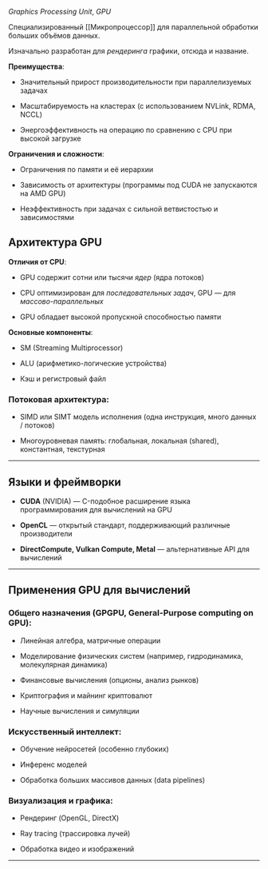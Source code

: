 *Graphics Processing Unit*, *GPU*

Специализированный [[Микропроцессор]] для параллельной обработки больших объёмов данных. 

Изначально разработан для *рендеринга* графики, отсюда и название.

**Преимущества**:

- Значительный прирост производительности при параллелизуемых задачах
    
- Масштабируемость на кластерах (с использованием NVLink, RDMA, NCCL)
    
- Энергоэффективность на операцию по сравнению с CPU при высокой загрузке
    

**Ограничения и сложности**:

- Ограничения по памяти и её иерархии
    
- Зависимость от архитектуры (программы под CUDA не запускаются на AMD GPU)
    
- Неэффективность при задачах с сильной ветвистостью и зависимостями
    

## Архитектура GPU

**Отличия от CPU**:

- GPU содержит сотни или тысячи *ядер* (ядра потоков)
    
- CPU оптимизирован для *последовательных задач*, GPU — для *массово-параллельных*
    
- GPU обладает высокой пропускной способностью памяти
    

**Основные компоненты**:

- SM (Streaming Multiprocessor)
    
- ALU (арифметико-логические устройства)
    
- Кэш и регистровый файл

### Потоковая архитектура:

- SIMD или SIMT модель исполнения (одна инструкция, много данных / потоков)
    
- Многоуровневая память: глобальная, локальная (shared), константная, текстурная
    
   

---

## Языки и фреймворки

- **CUDA** (NVIDIA) — C-подобное расширение языка программирования для вычислений на GPU
    
- **OpenCL** — открытый стандарт, поддерживающий различные производители
    
- **DirectCompute, Vulkan Compute, Metal** — альтернативные API для вычислений
    

---

## Применения GPU для вычислений

### Общего назначения (GPGPU, General-Purpose computing on GPU):

- Линейная алгебра, матричные операции
    
- Моделирование физических систем (например, гидродинамика, молекулярная динамика)
    
- Финансовые вычисления (опционы, анализ рынков)
    
- Криптография и майнинг криптовалют
    
- Научные вычисления и симуляции
    

### Искусственный интеллект:

- Обучение нейросетей (особенно глубоких)
    
- Инференс моделей
    
- Обработка больших массивов данных (data pipelines)
    

### Визуализация и графика:

- Рендеринг (OpenGL, DirectX)
    
- Ray tracing (трассировка лучей)
    
- Обработка видео и изображений
    

---
